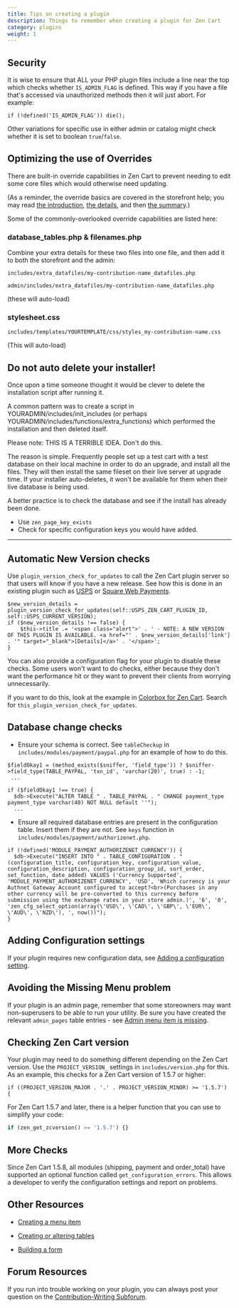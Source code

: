 ```yaml
---
title: Tips on creating a plugin 
description: Things to remember when creating a plugin for Zen Cart 
category: plugins
weight: 1
---
```


## Security

It is wise to ensure that ALL your PHP plugin files include a line near the top which checks whether `IS_ADMIN_FLAG` is defined. This way if you have a file that's accessed via unauthorized methods then it will just abort. For example:

`if (!defined('IS_ADMIN_FLAG')) die();`

Other variations for specific use in either admin or catalog might check whether it is set to boolean `true`/`false`.


## Optimizing the use of Overrides 

There are built-in override capabilities in Zen Cart to prevent needing to edit some core files which would otherwise need updating.

(As a reminder, the override basics are covered in the storefront help; 
you may read 
[the introduction](/user/first_steps/overrides/), 
[the details](/user/new_user_topics/overrides/), 
and then 
[the summary](/user/template/template_overrides/).)

Some of the commonly-overlooked override capabilities are listed here:

### database_tables.php & filenames.php
Combine your extra details for these two files into one file, and then add it to both the storefront and the admin:

`includes/extra_datafiles/my-contribution-name_datafiles.php`

`admin/includes/extra_datafiles/my-contribution-name_datafiles.php`

(these will auto-load)

### stylesheet.css
`includes/templates/YOURTEMPLATE/css/styles_my-contribution-name.css`

(This will auto-load)


## Do not auto delete your installer! 

Once upon a time someone thought it would be clever to delete the installation script after running it.  

A common pattern was to create a script in YOURADMIN/includes/init_includes (or perhaps YOURADMIN/includes/functions/extra_functions) which performed the installation and then deleted itself. 

Please note: THIS IS A TERRIBLE IDEA.  Don't do this.

The reason is simple.  Frequently people set up a test cart with a test database on their local machine in order to do an upgrade, and install all the files.  They will then install the same fileset on their live server at upgrade time.  If your installer auto-deletes, it won't be available for them when their live database is being used. 

A better practice is to check the database and see if the install has 
already been done. 

- Use `zen_page_key_exists`
- Check for specific configuration keys you would have added. 

<hr>

## Automatic New Version checks 

Use `plugin_version_check_for_updates` to call the Zen Cart plugin server so that users will know if you have a new release. See how this is done in an existing plugin such as [USPS](https://www.zen-cart.com/downloads.php?do=file&id=1292) or [Square Web Payments](https://www.zen-cart.com/downloads.php?do=file&id=2345). 

```
$new_version_details = plugin_version_check_for_updates(self::USPS_ZEN_CART_PLUGIN_ID, self::USPS_CURRENT_VERSION);
if ($new_version_details !== false) {
    $this->title .= '<span class="alert">' . ' - NOTE: A NEW VERSION OF THIS PLUGIN IS AVAILABLE. <a href="' . $new_version_details['link'] . '" target="_blank">[Details]</a>' . '</span>';
}
```

You can also provide a configuration flag for your plugin to disable these checks.  Some users won't want to do checks, either because they don't want the performance hit or they want to prevent their clients from worrying unnecessarily.  

If you want to do this, look at the example in [Colorbox for Zen Cart](https://www.zen-cart.com/downloads.php?do=file&id=1322). Search for `this_plugin_version_check_for_updates`. 


## Database change checks 

- Ensure your schema is correct.  See `tableCheckup` in `includes/modules/payment/paypal.php` for an example of how to do this.

```
$fieldOkay1 = (method_exists($sniffer, 'field_type')) ? $sniffer->field_type(TABLE_PAYPAL, 'txn_id', 'varchar(20)', true) : -1;
 ... 

if ($fieldOkay1 !== true) {
  $db->Execute("ALTER TABLE " . TABLE_PAYPAL . " CHANGE payment_type payment_type varchar(40) NOT NULL default ''");
  ... 
```


- Ensure all required database entries are present in the configuration table.  Insert them if they are not.  See `keys` function in `includes/modules/payment/authorizenet.php`.

```
if (!defined('MODULE_PAYMENT_AUTHORIZENET_CURRENCY')) {
  $db->Execute("INSERT INTO " . TABLE_CONFIGURATION . " (configuration_title, configuration_key, configuration_value, configuration_description, configuration_group_id, sort_order, set_function, date_added) VALUES ('Currency Supported', 'MODULE_PAYMENT_AUTHORIZENET_CURRENCY', 'USD', 'Which currency is your Authnet Gateway Account configured to accept?<br>(Purchases in any other currency will be pre-converted to this currency before submission using the exchange rates in your store admin.)', '6', '0', 'zen_cfg_select_option(array(\'USD\', \'CAD\', \'GBP\', \'EUR\', \'AUD\', \'NZD\'), ', now())");
}
```

## Adding Configuration settings 

If your plugin requires new configuration data, see [Adding a configuration setting](/dev/plugins/adding_config/).

## Avoiding the Missing Menu problem 
If your plugin is an admin page, remember that some storeowners may want non-superusers to be able to run your utility.   Be sure you have created the relevant `admin_pages` table entries - see [Admin menu item is missing](/user/troubleshooting/admin_menu_item_missing/).

## Checking Zen Cart version

Your plugin may need to do something different depending on the Zen Cart version. Use the `PROJECT_VERSION_` settings in `includes/version.php` for this.  As an example, this checks for a Zen Cart version of 1.5.7 or higher: 

```
if ((PROJECT_VERSION_MAJOR . '.' . PROJECT_VERSION_MINOR) >= '1.5.7') {
```

For Zen Cart 1.5.7 and later, there is a helper function that you can use to simplify your code:

```php
if (zen_get_zcversion() >= '1.5.7') {}
```



## More Checks 

Since Zen Cart 1.5.8, all modules (shipping, payment and order_total) have supported an optional function called `get_configuration_errors`.  This allows a developer to verify the configuration settings and report on problems. 

## Other Resources 

- [Creating a menu item](/dev/code/creating_menu/)

- [Creating or altering tables](/dev/code/creating_tables/)

- [Building a form](/dev/code/forms/)


## Forum Resources 
If you run into trouble working on your plugin, you can always post your question on the [Contribution-Writing Subforum](https://www.zen-cart.com/forumdisplay.php?43-Contribution-Writing-Guidelines). 
